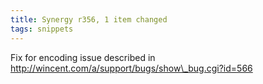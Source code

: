 ```yaml
---
title: Synergy r356, 1 item changed
tags: snippets
---
```


Fix for encoding issue described in http://wincent.com/a/support/bugs/show\_bug.cgi?id=566
